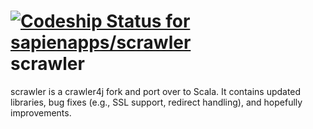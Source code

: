 [ ![Codeship Status for sapienapps/scrawler](https://codeship.io/projects/0107b2d0-0706-0132-6ab4-4a2d514c6d11/status)](https://codeship.io/projects/31224)
scrawler
=========
scrawler is a crawler4j fork and port over to Scala. It contains updated libraries, bug fixes (e.g., SSL support, redirect handling), and hopefully improvements.
